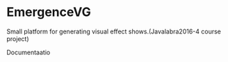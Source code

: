 # EmergenceVG
Small platform for generating visual effect shows.(Javalabra2016-4 course project)

Documentaatio
[](dokumentointi/aiheenKuvausJaMääritelmä.md)
[](dokumentointi/)
